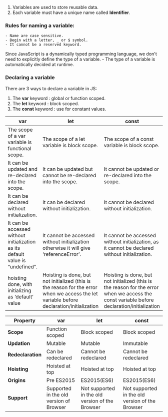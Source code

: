 1. Variables are used to store reusable data.
2. Each variable must have a unique name called **Identifier**.
### Rules for naming a variable:
	- Name are case sensitive.
	- Begin with a letter, _ or $ symbol. 
	- It cannot be a reserved keyword.

Since JavaScript is a dynamically typed programming language, we don't need to explicitly define the type of a variable. 
	- The type of a variable is automatically decided at runtime. 
### Declaring a variable
There are 3 ways to declare a variable in JS:
1. The **var** keyword : global or function scoped.
2. The **let** keyword : block scoped.
3. The **const** keyword : use for constant values.

| **var**                                                                            | **let**                                                                                                                                   | **const**                                                                                                                                   |
|--------------------------------------------------------------------------------|-------------------------------------------------------------------------------------------------------------------------------------------|---------------------------------------------------------------------------------------------------------------------------------------------|
| The scope of a var variable is functional scope.                               | The scope of a let variable is block scope.                                                                                               | The scope of a const variable is block scope.                                                                                               |
| It can be updated and re-declared into the scope.                              | It can be updated but cannot be re-declared into the scope.                                                                               | It cannot be updated or re-declared into the scope.                                                                                         |
| It can be declared without initialization.                                     | It can be declared without initialization.                                                                                                | It cannot be declared without initialization.                                                                                               |
| It can be accessed without initialization as its default value is “undefined”. | It cannot be accessed without initialization otherwise it will give ‘referenceError’.                                                     | It cannot be accessed without initialization, as it cannot be declared without initialization.                                              |
| hoisting done, with initializing as ‘default’ value                            | Hoisting is done, but not initialized (this is the reason for the error when we access the let variable before declaration/initialization | Hoisting is done, but not initialized (this is the reason for the error when we access the const variable before declaration/initialization |

| **Property**      | **var**                                 | **let**                                         | **const**                                       |
|-------------------|-----------------------------------------|-------------------------------------------------|-------------------------------------------------|
| **Scope**         | Function scoped                         | Block scoped                                    | Block scoped                                    |
| **Updation**      | Mutable                                 | Mutable                                         | Immutable                                       |
| **Redeclaration** | Can be redeclared                       | Cannot be redeclared                            | Cannot be redeclared                            |
| **Hoisting**      | Hoisted at top                          | Hoisted at top                                  | Hoisted at top                                  |
| **Origins**       | Pre ES2015                              | ES2015(ES6)                                     | ES2015(ES6)                                     |
| **Support**       | Supported in the old version of Browser | Not supported in the old version of the Browser | Not supported in the old version of the Browser |
